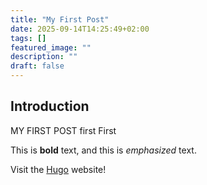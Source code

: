 ```yaml
---
title: "My First Post"
date: 2025-09-14T14:25:49+02:00
tags: []
featured_image: ""
description: ""
draft: false
---
```


## Introduction

MY FIRST POST
first
First

This is **bold** text, and this is *emphasized* text.

Visit the [Hugo](https://gohugo.io) website!